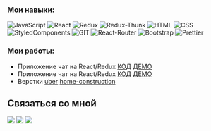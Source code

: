 ### Мои навыки:
  ![JavaScript](https://img.shields.io/badge/JavaScript-230f39?style=flat-square&logo=javaScript&logoColor=efd81d) 
  ![React](https://img.shields.io/badge/React-230f39?style=flat-square&logo=react&logoColor=5ed3f3) 
  ![Redux](https://img.shields.io/badge/Redux-230f39?style=flat-square&logo=redux&logoColor=7547b8) 
  ![Redux-Thunk](https://img.shields.io/badge/Redux--Thunk-230f39?style=flat-square&logo=Redux&logoColor=ff3929) 
  ![HTML](https://img.shields.io/badge/HTML-230f39?style=flat-square&logo=HTML5&logoColor=df4a25) 
  ![CSS](https://img.shields.io/badge/CSS-230f39?style=flat-square&logo=CSS3&logoColor=2888ce) 
  ![StyledComponents](https://img.shields.io/badge/styled--components-230f39?style=flat-square&logo=styled-components&logoColor=dc7e85) 
  ![GIT](https://img.shields.io/badge/git-230f39?style=flat-square&logo=git&logoColor=ff3929) 
  ![React-Router](https://img.shields.io/badge/React--Router-230f39?style=flat-square&logo=react-router&logoColor=fb494a) 
  ![Bootstrap](https://img.shields.io/badge/Bootstrap-230f39?style=flat-square&logo=Bootstrap&logoColor=8c57d9) 
  ![Prettier](https://img.shields.io/badge/Prettier-230f39?style=flat-square&logo=Prettier&logoColor=f6b83c) 
  
### Мои работы:  
  * Приложение чат на React/Redux [КОД](https://github.com/Amazaev77/new-chat) [ДЕМО](https://pacific-dawn-92338.herokuapp.com/)
  * Приложение чат на React/Redux [КОД](https://github.com/Amazaev77/test-app) [ДЕМО](https://shielded-reef-71937.herokuapp.com/)
  * Верстки [uber](https://amazaev77.github.io/Uber/) [home-construction](https://amazaev77.github.io/home-construction/)
  
## Связаться со мной

[![](https://img.shields.io/badge/WHATSAPP-25D366?&style=for-the-badge&logo=whatsapp&logoColor=white&&s=250)](https://wa.me/79899231400)
[![](https://img.shields.io/badge/telegram-D14836?color=2CA5E0&style=for-the-badge&logo=telegram&logoColor=white&&s=250)](https://t-do.ru/Amazaev77)
[![](https://img.shields.io/badge/instagram-%23E4405F.svg?&style=for-the-badge&logo=instagram&logoColor=white&&s=250)](https://instagram.com/askhab.0.1?=nametag)


  
  


